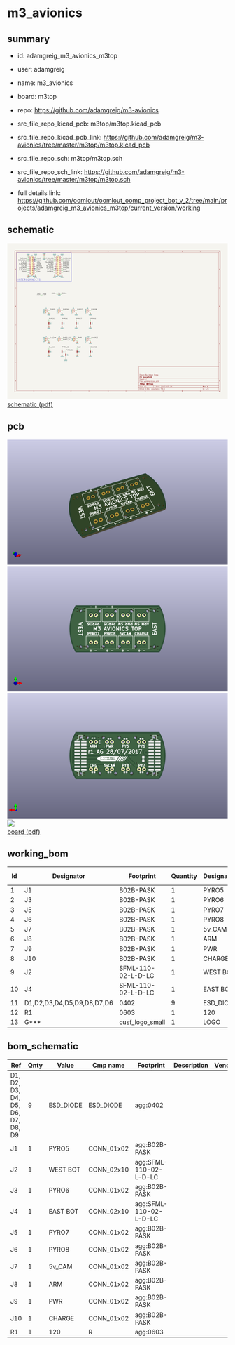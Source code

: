 # m3_avionics
 
## summary 
* id: adamgreig_m3_avionics_m3top
* user: adamgreig
* name: m3_avionics
* board: m3top
* repo: https://github.com/adamgreig/m3-avionics
* src_file_repo_kicad_pcb: m3top/m3top.kicad_pcb
* src_file_repo_kicad_pcb_link: https://github.com/adamgreig/m3-avionics/tree/master/m3top/m3top.kicad_pcb


* src_file_repo_sch: m3top/m3top.sch
* src_file_repo_sch_link: https://github.com/adamgreig/m3-avionics/tree/master/m3top/m3top.sch
* full details link: https://github.com/oomlout/oomlout_oomp_project_bot_v_2/tree/main/projects/adamgreig_m3_avionics_m3top/current_version/working  

## schematic  
![](working_schematic_600.png)  
[schematic (pdf)](working_schematic.pdf)  

## pcb  
![](working_3d_600.png) 
![](working_3d_front_600.png)  
![](working_3d_back_600.png)  
![](working_600.png)  
[board (pdf)](working.pdf)  

## working_bom
| Id | Designator | Footprint | Quantity | Designation | Supplier and ref |  | None | 
| --- | --- | --- | --- | --- | --- | --- | --- | 
| 1 | J1 | B02B-PASK | 1 | PYRO5 |  |  | [''] | 
| 2 | J3 | B02B-PASK | 1 | PYRO6 |  |  | [''] | 
| 3 | J5 | B02B-PASK | 1 | PYRO7 |  |  | [''] | 
| 4 | J6 | B02B-PASK | 1 | PYRO8 |  |  | [''] | 
| 5 | J7 | B02B-PASK | 1 | 5v_CAM |  |  | [''] | 
| 6 | J8 | B02B-PASK | 1 | ARM |  |  | [''] | 
| 7 | J9 | B02B-PASK | 1 | PWR |  |  | [''] | 
| 8 | J10 | B02B-PASK | 1 | CHARGE |  |  | [''] | 
| 9 | J2 | SFML-110-02-L-D-LC | 1 | WEST BOT |  |  | [''] | 
| 10 | J4 | SFML-110-02-L-D-LC | 1 | EAST BOT |  |  | [''] | 
| 11 | D1,D2,D3,D4,D5,D9,D8,D7,D6 | 0402 | 9 | ESD_DIODE |  |  | [''] | 
| 12 | R1 | 0603 | 1 | 120 |  |  | [''] | 
| 13 | G*** | cusf_logo_small | 1 | LOGO |  |  | [''] | 


## bom_schematic
| Ref | Qnty | Value | Cmp name | Footprint | Description | Vendor | DNP | 
| --- | --- | --- | --- | --- | --- | --- | --- | 
| D1, D2, D3, D4, D5, D6, D7, D8, D9 | 9 | ESD_DIODE | ESD_DIODE | agg:0402 |  |  |  | 
| J1 | 1 | PYRO5 | CONN_01x02 | agg:B02B-PASK |  |  |  | 
| J2 | 1 | WEST BOT | CONN_02x10 | agg:SFML-110-02-L-D-LC |  |  |  | 
| J3 | 1 | PYRO6 | CONN_01x02 | agg:B02B-PASK |  |  |  | 
| J4 | 1 | EAST BOT | CONN_02x10 | agg:SFML-110-02-L-D-LC |  |  |  | 
| J5 | 1 | PYRO7 | CONN_01x02 | agg:B02B-PASK |  |  |  | 
| J6 | 1 | PYRO8 | CONN_01x02 | agg:B02B-PASK |  |  |  | 
| J7 | 1 | 5v_CAM | CONN_01x02 | agg:B02B-PASK |  |  |  | 
| J8 | 1 | ARM | CONN_01x02 | agg:B02B-PASK |  |  |  | 
| J9 | 1 | PWR | CONN_01x02 | agg:B02B-PASK |  |  |  | 
| J10 | 1 | CHARGE | CONN_01x02 | agg:B02B-PASK |  |  |  | 
| R1 | 1 | 120 | R | agg:0603 |  |  |  | 



